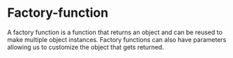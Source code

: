 # Factory-function
A factory function is a function that returns an object and can be reused to make multiple object instances. Factory functions can also have parameters allowing us to customize the object that gets returned.
